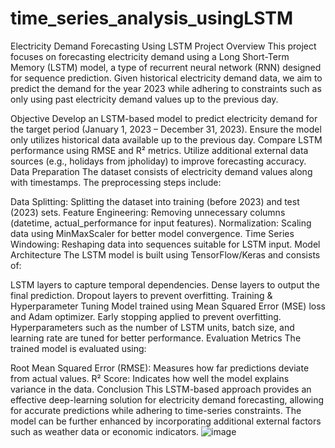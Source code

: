 # time_series_analysis_usingLSTM
Electricity Demand Forecasting Using LSTM
Project Overview
This project focuses on forecasting electricity demand using a Long Short-Term Memory (LSTM) model, a type of recurrent neural network (RNN) designed for sequence prediction. Given historical electricity demand data, we aim to predict the demand for the year 2023 while adhering to constraints such as only using past electricity demand values up to the previous day.

Objective
Develop an LSTM-based model to predict electricity demand for the target period (January 1, 2023 – December 31, 2023).
Ensure the model only utilizes historical data available up to the previous day.
Compare LSTM performance using RMSE and R² metrics.
Utilize additional external data sources (e.g., holidays from jpholiday) to improve forecasting accuracy.
Data Preparation
The dataset consists of electricity demand values along with timestamps. The preprocessing steps include:

Data Splitting: Splitting the dataset into training (before 2023) and test (2023) sets.
Feature Engineering: Removing unnecessary columns (datetime, actual_performance for input features).
Normalization: Scaling data using MinMaxScaler for better model convergence.
Time Series Windowing: Reshaping data into sequences suitable for LSTM input.
Model Architecture
The LSTM model is built using TensorFlow/Keras and consists of:

LSTM layers to capture temporal dependencies.
Dense layers to output the final prediction.
Dropout layers to prevent overfitting.
Training & Hyperparameter Tuning
Model trained using Mean Squared Error (MSE) loss and Adam optimizer.
Early stopping applied to prevent overfitting.
Hyperparameters such as the number of LSTM units, batch size, and learning rate are tuned for better performance.
Evaluation Metrics
The trained model is evaluated using:

Root Mean Squared Error (RMSE): Measures how far predictions deviate from actual values.
R² Score: Indicates how well the model explains variance in the data.
Conclusion
This LSTM-based approach provides an effective deep-learning solution for electricity demand forecasting, allowing for accurate predictions while adhering to time-series constraints. The model can be further enhanced by incorporating additional external factors such as weather data or economic indicators.
![image](https://github.com/user-attachments/assets/d2ee6c20-6691-406a-a6b4-53636f673a26)

